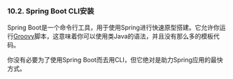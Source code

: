 ### 10.2. Spring Boot CLI安装

Spring Boot是一个命令行工具，用于使用Spring进行快速原型搭建。它允许你运行[Groovy](http://groovy.codehaus.org/)脚本，这意味着你可以使用类Java的语法，并且没有那么多的模板代码。

你没有必要为了使用Spring Boot而去用CLI，但它绝对是助力Spring应用的最快方式。
